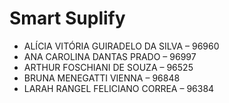 # Smart Suplify

- ALÍCIA VITÓRIA GUIRADELO DA SILVA – 96960
- ANA CAROLINA DANTAS PRADO – 96997
- ARTHUR FOSCHIANI DE SOUZA – 96525
- BRUNA MENEGATTI VIENNA – 96848
- LARAH RANGEL FELICIANO CORREA – 96384
